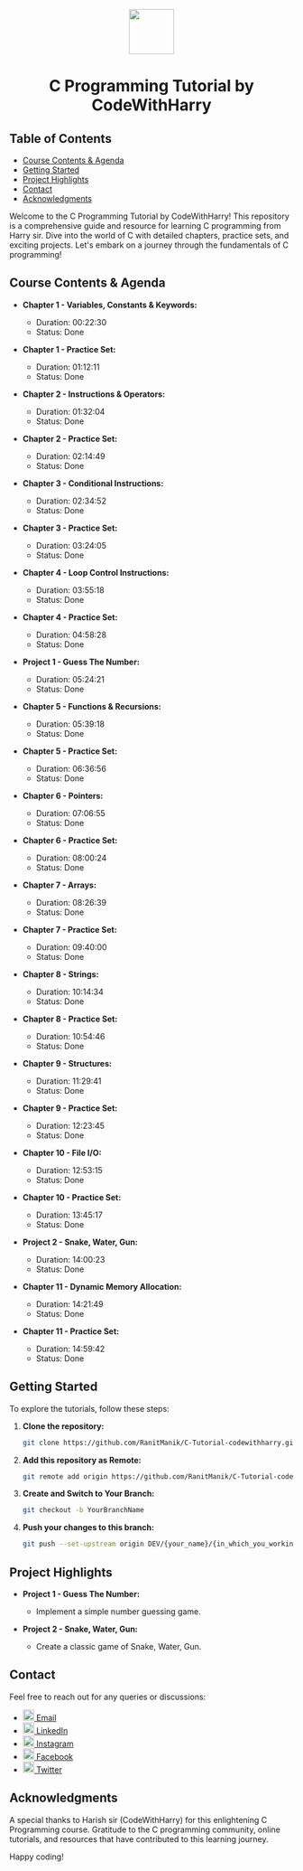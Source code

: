 <a name="readme-top"></a>
<div align="center">
  <img width="80px" src="https://upload.wikimedia.org/wikipedia/commons/1/19/C_Logo.png">
  <h1> C Programming Tutorial by CodeWithHarry</h1>
</div>

## Table of Contents

- [Course Contents & Agenda](#course-contents--agenda)
- [Getting Started](#getting-started)
- [Project Highlights](#project-highlights)
- [Contact](#contact)
- [Acknowledgments](#acknowledgments)


Welcome to the C Programming Tutorial by CodeWithHarry! This repository is a comprehensive guide and resource for learning C programming from Harry sir. Dive into the world of C with detailed chapters, practice sets, and exciting projects. Let's embark on a journey through the fundamentals of C programming!

## Course Contents & Agenda

- **Chapter 1 - Variables, Constants & Keywords:**
  - Duration: 00:22:30
  - Status: Done

- **Chapter 1 - Practice Set:**
  - Duration: 01:12:11
  - Status: Done

- **Chapter 2 - Instructions & Operators:**
  - Duration: 01:32:04
  - Status: Done

- **Chapter 2 - Practice Set:**
  - Duration: 02:14:49
  - Status: Done

- **Chapter 3 - Conditional Instructions:**
  - Duration: 02:34:52
  - Status: Done

- **Chapter 3 - Practice Set:**
  - Duration: 03:24:05
  - Status: Done

- **Chapter 4 - Loop Control Instructions:**
  - Duration: 03:55:18
  - Status: Done

- **Chapter 4 - Practice Set:**
  - Duration: 04:58:28
  - Status: Done

- **Project 1 - Guess The Number:**
  - Duration: 05:24:21
  - Status: Done

- **Chapter 5 - Functions & Recursions:**
  - Duration: 05:39:18
  - Status: Done

- **Chapter 5 - Practice Set:**
  - Duration: 06:36:56
  - Status: Done

- **Chapter 6 - Pointers:**
  - Duration: 07:06:55
  - Status: Done

- **Chapter 6 - Practice Set:**
  - Duration: 08:00:24
  - Status: Done

- **Chapter 7 - Arrays:**
  - Duration: 08:26:39
  - Status: Done

- **Chapter 7 - Practice Set:**
  - Duration: 09:40:00
  - Status: Done

- **Chapter 8 - Strings:**
  - Duration: 10:14:34
  - Status: Done

- **Chapter 8 - Practice Set:**
  - Duration: 10:54:46
  - Status: Done

- **Chapter 9 - Structures:**
  - Duration: 11:29:41
  - Status: Done

- **Chapter 9 - Practice Set:**
  - Duration: 12:23:45
  - Status: Done

- **Chapter 10 - File I/O:**
  - Duration: 12:53:15
  - Status: Done

- **Chapter 10 - Practice Set:**
  - Duration: 13:45:17
  - Status: Done

- **Project 2 - Snake, Water, Gun:**
  - Duration: 14:00:23
  - Status: Done

- **Chapter 11 - Dynamic Memory Allocation:**
  - Duration: 14:21:49
  - Status: Done

- **Chapter 11 - Practice Set:**
  - Duration: 14:59:42
  - Status: Done

## Getting Started

To explore the tutorials, follow these steps:

1. **Clone the repository:**
   ```bash
   git clone https://github.com/RanitManik/C-Tutorial-codewithharry.git
   ```

2. **Add this repository as Remote:**
   ```bash
   git remote add origin https://github.com/RanitManik/C-Tutorial-codewithharry.git
   ```

3. **Create and Switch to Your Branch:**
   ```bash
   git checkout -b YourBranchName
   ```

4. **Push your changes to this branch:**
   ```bash
   git push --set-upstream origin DEV/{your_name}/{in_which_you_working_on}
   ```

## Project Highlights

- **Project 1 - Guess The Number:**
  - Implement a simple number guessing game.

- **Project 2 - Snake, Water, Gun:**
  - Create a classic game of Snake, Water, Gun.

## Contact

Feel free to reach out for any queries or discussions:

- [<img src="https://cdn4.iconfinder.com/data/icons/social-media-logos-6/512/112-gmail_email_mail-512.png" height="20" /> Email](mailto:ranitmanik.dev@gmail.com)
- [<img src="https://upload.wikimedia.org/wikipedia/commons/thumb/c/ca/LinkedIn_logo_initials.png/480px-LinkedIn_logo_initials.png" height="20" /> LinkedIn](https://www.linkedin.com/in/ranit-manik/)
- [<img src="https://upload.wikimedia.org/wikipedia/commons/thumb/a/a5/Instagram_icon.png/600px-Instagram_icon.png" height="20" /> Instagram](https://www.instagram.com/ranit_manik_/)
- [<img src="https://upload.wikimedia.org/wikipedia/commons/6/6c/Facebook_Logo_2023.png" height="20" /> Facebook](https://www.facebook.com/RanitKumarManik/)
- [<img src="https://upload.wikimedia.org/wikipedia/commons/thumb/6/6f/Logo_of_Twitter.svg/512px-Logo_of_Twitter.svg.png" height="20" /> Twitter](https://twitter.com/RANIT_MANIK)


## Acknowledgments

A special thanks to Harish sir (CodeWithHarry) for this enlightening C Programming course. Gratitude to the C programming community, online tutorials, and resources that have contributed to this learning journey.

Happy coding!

